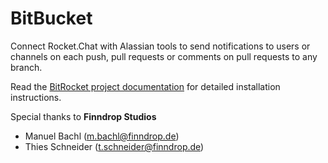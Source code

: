 # BitBucket

Connect Rocket.Chat with Alassian tools to send notifications to users or channels on each push, pull requests or comments on pull requests to any branch.

Read the [BitRocket project documentation](<https://github.com/FinndropStudios/BitRocket>) for detailed installation instructions.

Special thanks to **Finndrop Studios**

- Manuel Bachl (m.bachl@finndrop.de)
- Thies Schneider (t.schneider@finndrop.de)